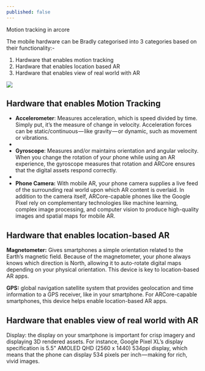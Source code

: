 ```yaml
---
published: false
---
```

Motion tracking in arcore

The mobile hardware can be Bradly categorised into 3 categories based on their functionality:-

1. Hardware that enables motion tracking
1. Hardware that enables location based AR
1. Hardware that enables view of real world with AR

![]({{site.baseurl}}/https://cdn-images-1.medium.com/max/800/1*gla-xI95DlzRNR1RJwUd8A.jpeg)


## Hardware that enables Motion Tracking

- **Accelerometer**: Measures acceleration, which is speed divided by time. Simply put, it’s the measure of change in velocity. Acceleration forces can be static/continuous — like gravity — or dynamic, such as movement or vibrations.
- 
- **Gyroscope**: Measures and/or maintains orientation and angular velocity. When you change the rotation of your phone while using an AR experience, the gyroscope measures that rotation and ARCore ensures that the digital assets respond correctly.
- 
- **Phone Camera:** With mobile AR, your phone camera supplies a live feed of the surrounding real world upon which AR content is overlaid. In addition to the camera itself, ARCore-capable phones like the Google Pixel rely on complementary technologies like machine learning, complex image processing, and computer vision to produce high-quality images and spatial maps for mobile AR.



## Hardware that enables location-based AR


**Magnetometer:** Gives smartphones a simple orientation related to the Earth’s magnetic field. Because of the magnetometer, your phone always knows which direction is North, allowing it to auto-rotate digital maps depending on your physical orientation. This device is key to location-based AR apps.

**GPS:**  global navigation satellite system that provides geolocation and time information to a GPS receiver, like in your smartphone. For ARCore-capable smartphones, this device helps enable location-based AR apps.




## Hardware that enables view of real world with AR


Display: the display on your smartphone is important for crisp imagery and displaying 3D rendered assets. For instance, Google Pixel XL’s display specification is 5.5" AMOLED QHD (2560 x 1440) 534ppi display, which means that the phone can display 534 pixels per inch — making for rich, vivid images.


